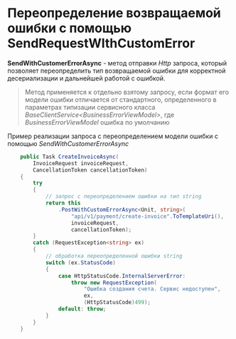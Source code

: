 # Переопределение возвращаемой ошибки с помощью SendRequestWIthCustomError

**SendWithCustomerErrorAsync** -  метод отправки _Http_ запроса, который позволяет переопределить тип возвращаемой ошибки для корректной десериализации и дальнейшей работой с ошибкой. 

> Метод применяется к отдельно взятому запросу, если формат его модели ошибки отличается от стандартного, определенного в параметрах типизации сервисного класса _BaseClientService&lt;BusinessErrorViewModel&gt;_, где _BusinessErrorViewModel_ ошибка по умолчанию

Пример реализации запроса с переопределением модели ошибки с помощью _SendWithCustomerErrorAsync_
```csharp
    public Task CreateInvoiceAsync(
        InvoiceRequest invoiceRequest,
        CancellationToken cancellationToken)
    {
        try
        {
            // запрос с переопределением ошибки на тип string
            return this
                .PostWithCustomErrorAsync<Unit, string>(
                    "api/v1/payment/create-invoice".ToTemplateUri(),
                    invoiceRequest,
                    cancellationToken);
        }
        catch (RequestException<string> ex)
        {
            // обработка переопределенной ошибки string
            switch (ex.StatusCode)
            {
                case HttpStatusCode.InternalServerError:
                    throw new RequestException(
                        "Ошибка создания счета. Сервис недоступен",
                        ex,
                        (HttpStatusCode)499);
                default: throw;
            }
        }
    }
```